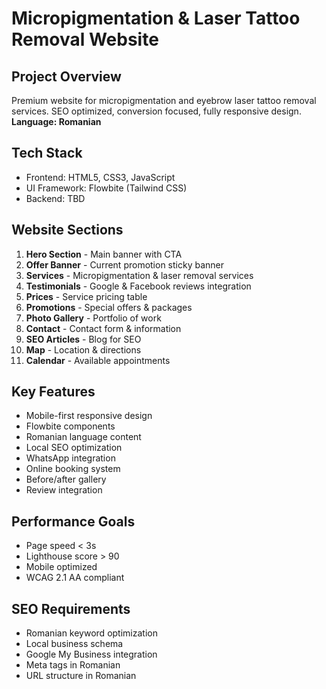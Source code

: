 # Micropigmentation & Laser Tattoo Removal Website

## Project Overview
Premium website for micropigmentation and eyebrow laser tattoo removal services. SEO optimized, conversion focused, fully responsive design. **Language: Romanian**

## Tech Stack
- Frontend: HTML5, CSS3, JavaScript
- UI Framework: Flowbite (Tailwind CSS)
- Backend: TBD

## Website Sections
1. **Hero Section** - Main banner with CTA
2. **Offer Banner** - Current promotion sticky banner
3. **Services** - Micropigmentation & laser removal services
4. **Testimonials** - Google & Facebook reviews integration
5. **Prices** - Service pricing table
6. **Promotions** - Special offers & packages
7. **Photo Gallery** - Portfolio of work
8. **Contact** - Contact form & information
9. **SEO Articles** - Blog for SEO
10. **Map** - Location & directions
11. **Calendar** - Available appointments

## Key Features
- Mobile-first responsive design
- Flowbite components
- Romanian language content
- Local SEO optimization
- WhatsApp integration
- Online booking system
- Before/after gallery
- Review integration

## Performance Goals
- Page speed < 3s
- Lighthouse score > 90
- Mobile optimized
- WCAG 2.1 AA compliant

## SEO Requirements
- Romanian keyword optimization
- Local business schema
- Google My Business integration
- Meta tags in Romanian
- URL structure in Romanian